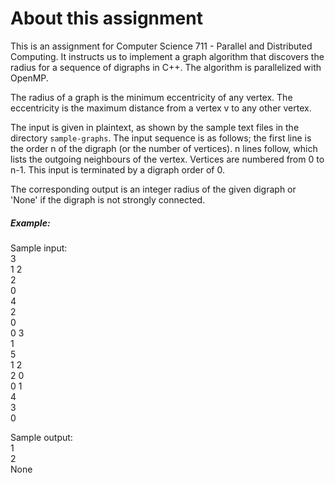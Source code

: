 # About this assignment
This is an assignment for Computer Science 711 - Parallel and Distributed Computing. It instructs us to implement a graph algorithm that discovers the radius for a sequence of digraphs in C++. The algorithm is parallelized with OpenMP.

The radius of a graph is the minimum eccentricity of any vertex. The eccentricity is the maximum distance from a vertex v to any other vertex. 

The input is given in plaintext, as shown by the sample text files in the directory `sample-graphs`. The input sequence is as follows; the first line is the order n of the digraph (or the number of vertices). n lines follow, which lists the outgoing neighbours of the vertex. Vertices are numbered from 0 to n-1. This input is terminated by a digraph order of 0.

The corresponding output is an integer radius of the given digraph or 'None' if the digraph is not strongly connected.

##### Example:
Sample input:<br>
3<br>
1 2<br>
2<br>
0<br>
4<br>
2<br>
0<br>
0 3<br>
1<br>
5<br>
1 2<br>
2 0<br>
0 1<br>
4<br>
3<br>
0<br>

Sample output:<br>
1<br>
2<br>
None<br>